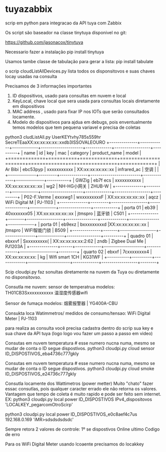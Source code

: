# tuyazabbix
scrip em python para integracao da API tuya com Zabbix


Os script são baseador na classe tinytuya disponivel no git:

https://github.com/jasonacox/tinytuya

Necessario fazer a instalação
pip install tinytuya

Usamos tambe classe de tabulação para gerar a lista:
pip install tabulate

o scrip cloudListAllDevices.py lista todos os disponsitovos e suas chaves locay usadas na consulta 

Precisamos de 3 informações importantes 
1) ID dispositivos, usado para consultas em nuvem e local
2) KeyLocal, chave local que sera usada para consultas locais diretamente em dispositivos
3) MAC address , usado para fixar IP nos IOTs que serão consultados locamente.
4) Modelo do dispositivos para ajdua em debugs, pois enventualmente temos modelos que tem pequena variavel e precisa de coletas 

python3 cludListAll.py UserKEYtvhy785s559hr SecreTEaaXX:xx:xx:xx:xx::xxdb3ISSOVALEOURO
+--------------+------------+-------------+---------------------+-------------+------------------+----------+
| name         | id       | key         | mac                 | category    | product_name     | model    |
+=============+==========+=============+=====================+=============+=================+============+
| Ar Bibi     | ebc53pyp | xxxxxxxxxxx |  XX:xx:xx:xx:xx::xx | infrared_ac | 空调             |           |
+--------------+---------+--------------+-------------------------+-------------+--------------+-----------+
| GWZig        | eb7f ecs | xxxxxxxxxxx | XX:xx:xx:xx:xx::xx  | wg2         | NH-HG小网关     | ZHUB-W    |
+--------------+---------+-------------+---------------------+-------------+------------------+----------+
| P02-F.Verme  | exxxwg1 | wxxxxxxxxxF | XX:xx:xx:xx:xx::xx  | aqcz        | WiFi Digital M | PJ-1103   |
+--------------+---------+------------------+----------------+-------------+----------------+------------+
| porta 01     | eb39   | 40xxxxxxx05 | XX:xx:xx:xx:xx::xx  | jtmspro     | 蓝牙锁         | C501       |
+--------------+--------+------------------+----------------+-------------+---------------+-------------+
| porta 01     | eb9exz | bxxxxxxxxxd |XX:xx:xx:xx:xx::xx   | jtmspro     | WIFI智能门锁    | B509       |
+--------------+-------+------------------+----------------+-------------+-----------------+----------+
| quadro 01    | ebxxvf | Sxxxxxxxxx{ | XX:xx:xx:xx:xx:2:62 | zndb        | Zigbee Dual Me | PJ1203A  |
+--------------+------+-------------+--------------------+-------------+------------------+---------+
| quarto 02    | ebxxf | 7cxxxxxxxx4 | XX:xx:xx:xx:xx:     | kg          | Wifi smart 1CH  | KG31WF  |
+-----------+----------+-------------+---------------------+-------------+------------------+--------+


Scip cloudpi.py faz sonultas diretamente na nuvem da Tuya ou diretamente no disponsitovso.

Consutla me nuvem:
sensor de temperatrua modelos:
TH01CB3Sxxxxxxxxxxx
温湿度传感器wifi

Sensor de fumaça modelos:
烟雾报警器              | YG400A-CBU

Consukta loca
Watimmetros/ medidos de consumo/tensao: 
WiFi Digital Meter | PJ-1103 

para realiza as consulta você precisa cadastra dentro do scrip sua key e sua chave da API tuya (logo logo vou fazer um passo a passo em video)

Consutas em nuvem temperatura # esse numero nucna numa, mesmo se mudar de conta o ID segue dispostivos.
python3 cloudpi.py cloud sensor ID_DISPOSTIVOS_eba4736c777gkly 


Consutas em nuvem temperatura # esse numero nucna numa, mesmo se mudar de conta o ID segue dispostivos.
python3 cloudpi.py cloud smoke ID_DISPOSTIVOS_e24736c777gkly


Consutla locamente dos Wattimetros (power metter) 
Muito "chato" fazer essac consutlas, pois qualquer caracter errado ele não retorna os valores.
Vantagem que tempo de coleta é muito rapido e pode ser feito sem internet.
EX: python3 cloudpi.py local power ID_DISPOSTIVOS IPv4_dispositovos 'LOCALKEY_pegarcomOtroScirp'

python3 cloudpi.py local power ID_DISPOSTIVOS_e0c8aef4c7us 192.168.0.169 'iMR>sdsdsdsdsdc'


Sempre retora 2 valores de controle:
1º se dispostivos Online ultimo Codigo de erro


Para os WiFi Digital Meter usando lcoaente precisamos do locakkey


